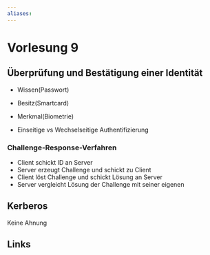 ```yaml
---
aliases: 
---
```

# Vorlesung 9 
## Überprüfung und Bestätigung einer Identität
- Wissen(Passwort)
- Besitz(Smartcard)
- Merkmal(Biometrie)

- Einseitige vs Wechselseitige Authentifizierung
### Challenge-Response-Verfahren
- Client schickt ID an Server
- Server erzeugt Challenge und schickt zu Client
- Client löst Challenge und schickt Lösung an Server
- Server vergleicht Lösung der Challenge mit seiner eigenen

## Kerberos
Keine Ahnung
## Links